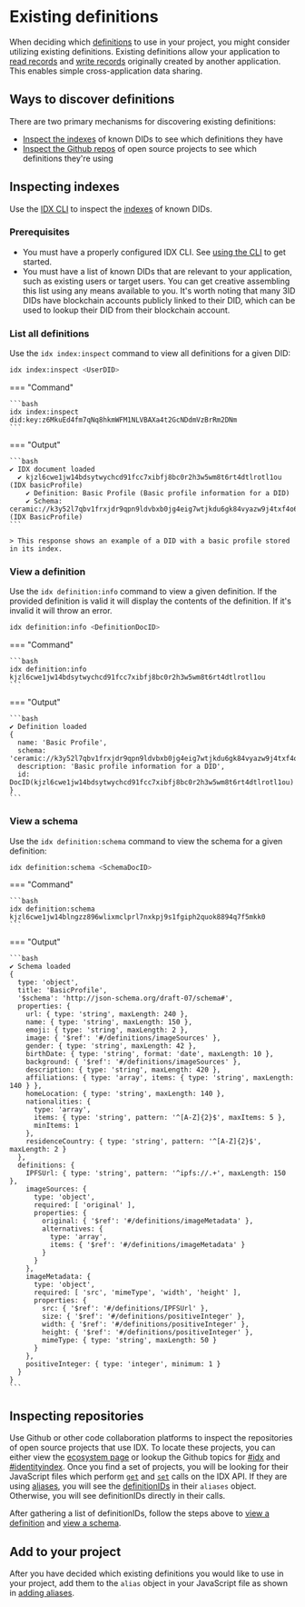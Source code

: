 # Existing definitions

When deciding which [definitions](../../learn/glossary.md#definition) to use in your project, you might consider utilizing existing definitions. Existing definitions allow your application to [read records](../../build/reading.md) and [write records](../../build/writing.md) originally created by another application. This enables simple cross-application data sharing.

## **Ways to discover definitions**

There are two primary mechanisms for discovering existing definitions:

- [Inspect the indexes](#inspecting-indexes) of known DIDs to see which definitions they have
- [Inspect the Github repos](#inspecting-repositories) of open source projects to see which definitions they're using

## **Inspecting indexes**

Use the [IDX CLI](../../reference/cli.md) to inspect the [indexes](../../learn/glossary.md#index) of known DIDs.

### Prerequisites

- You must have a properly configured IDX CLI. See [using the CLI](../../guides/cli.md) to get started.
- You must have a list of known DIDs that are relevant to your application, such as existing users or target users. You can get creative assembling this list using any means available to you. It's worth noting that many 3ID DIDs have blockchain accounts publicly linked to their DID, which can be used to lookup their DID from their blockchain account.

### List all definitions

Use the `idx index:inspect` command to view all definitions for a given DID:

```bash
idx index:inspect <UserDID>
```

=== "Command"

    ```bash
    idx index:inspect did:key:z6MkuEd4fm7qNq8hkmWFM1NLVBAXa4t2GcNDdmVzBrRm2DNm
    ```

=== "Output"

    ```bash
    ✔ IDX document loaded
      ✔ kjzl6cwe1jw14bdsytwychcd91fcc7xibfj8bc0r2h3w5wm8t6rt4dtlrotl1ou (IDX basicProfile)
        ✔ Definition: Basic Profile (Basic profile information for a DID)
        ✔ Schema: ceramic://k3y52l7qbv1frxjdr9qpn9ldvbxb0jg4eig7wtjkdu6gk84vyazw9j4txf4o6d2io (IDX BasicProfile)
    ```

    > This response shows an example of a DID with a basic profile stored in its index.

### View a definition

Use the `idx definition:info` command to view a given definition. If the provided definition is valid it will display the contents of the definition. If it's invalid it will throw an error.

```bash
idx definition:info <DefinitionDocID>
```

=== "Command"

    ```bash
    idx definition:info kjzl6cwe1jw14bdsytwychcd91fcc7xibfj8bc0r2h3w5wm8t6rt4dtlrotl1ou
    ```

=== "Output"

    ```bash
    ✔ Definition loaded
    {
      name: 'Basic Profile',
      schema: 'ceramic://k3y52l7qbv1frxjdr9qpn9ldvbxb0jg4eig7wtjkdu6gk84vyazw9j4txf4o6d2io',
      description: 'Basic profile information for a DID',
      id: DocID(kjzl6cwe1jw14bdsytwychcd91fcc7xibfj8bc0r2h3w5wm8t6rt4dtlrotl1ou)
    }
    ```

### View a schema

Use the `idx definition:schema` command to view the schema for a given definition:

```bash
idx definition:schema <SchemaDocID>
```

=== "Command"

    ```bash
    idx definition:schema kjzl6cwe1jw14blngzz896wlixmclprl7nxkpj9s1fgiph2quok8894q7f5mkk0
    ```

=== "Output"

    ```bash
    ✔ Schema loaded
    {
      type: 'object',
      title: 'BasicProfile',
      '$schema': 'http://json-schema.org/draft-07/schema#',
      properties: {
        url: { type: 'string', maxLength: 240 },
        name: { type: 'string', maxLength: 150 },
        emoji: { type: 'string', maxLength: 2 },
        image: { '$ref': '#/definitions/imageSources' },
        gender: { type: 'string', maxLength: 42 },
        birthDate: { type: 'string', format: 'date', maxLength: 10 },
        background: { '$ref': '#/definitions/imageSources' },
        description: { type: 'string', maxLength: 420 },
        affiliations: { type: 'array', items: { type: 'string', maxLength: 140 } },
        homeLocation: { type: 'string', maxLength: 140 },
        nationalities: {
          type: 'array',
          items: { type: 'string', pattern: '^[A-Z]{2}$', maxItems: 5 },
          minItems: 1
        },
        residenceCountry: { type: 'string', pattern: '^[A-Z]{2}$', maxLength: 2 }
      },
      definitions: {
        IPFSUrl: { type: 'string', pattern: '^ipfs://.+', maxLength: 150 },
        imageSources: {
          type: 'object',
          required: [ 'original' ],
          properties: {
            original: { '$ref': '#/definitions/imageMetadata' },
            alternatives: {
              type: 'array',
              items: { '$ref': '#/definitions/imageMetadata' }
            }
          }
        },
        imageMetadata: {
          type: 'object',
          required: [ 'src', 'mimeType', 'width', 'height' ],
          properties: {
            src: { '$ref': '#/definitions/IPFSUrl' },
            size: { '$ref': '#/definitions/positiveInteger' },
            width: { '$ref': '#/definitions/positiveInteger' },
            height: { '$ref': '#/definitions/positiveInteger' },
            mimeType: { type: 'string', maxLength: 50 }
          }
        },
        positiveInteger: { type: 'integer', minimum: 1 }
      }
    }
    ```

## **Inspecting repositories**

Use Github or other code collaboration platforms to inspect the repositories of open source projects that use IDX. To locate these projects, you can either view the [ecosystem page](../../learn/ecosystem.md) or lookup the Github topics for [#idx](https://github.com/topics/idx) and [#identityindex](https://github.com/topics/identityindex). Once you find a set of projects, you will be looking for their JavaScript files which perform [`get`](../../reference/idx.md#get) and [`set`](../../reference/idx.md#set) calls on the IDX API. If they are using [aliases](../../learn/glossary.md#alias), you will see the [definitionIDs](../../learn/glossary.md#definitionid) in their `aliases` object. Otherwise, you will see definitionIDs directly in their calls.

After gathering a list of definitionIDs, follow the steps above to [view a definition](#view-a-definition) and [view a schema](#view-a-schema).

## **Add to your project**

After you have decided which existing definitions you would like to use in your project, add them to the `alias` object in your JavaScript file as shown in [adding aliases](../../build/aliases.md).
